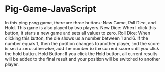 # Pig-Game-JavaScript 

In this ping pong game, there are three buttons: New Game, Roll Dice, and Hold. This game is also played by two players.
New Dice: When I click this button, it starts a new game and sets all values to zero.
Roll Dice: When clicking this button, the die shows us a number between 1 and 6. If the number equals 1,
then the position changes to another player, and the score is set to zero. otherwise, 
add the number to the current score until you click the hold button.
Hold Button: If you click the Hold button, all current results will be added to the final result and your position will be switched to another player. 
